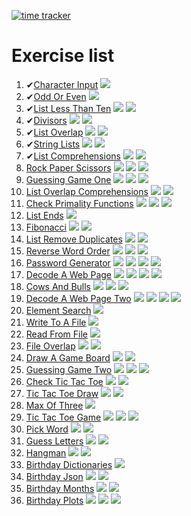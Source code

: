 [![time tracker](https://wakatime.com/badge/github/ciurca/PracticePython.svg)](https://wakatime.com/badge/github/ciurca/PracticePython)
# Exercise list
1.  ✔[Character Input](https://www.practicepython.org/exercise/2014/01/29/01-character-input.html)    ![](https://www.practicepython.org/assets/img/chili-liz-20x20.png)
2.  ✔[Odd Or Even](https://www.practicepython.org/exercise/2014/02/05/02-odd-or-even.html)    ![](https://www.practicepython.org/assets/img/chili-liz-20x20.png)
3.  ✔[List Less Than Ten](https://www.practicepython.org/exercise/2014/02/15/03-list-less-than-ten.html)    ![](https://www.practicepython.org/assets/img/chili-liz-20x20.png)       ![](https://www.practicepython.org/assets/img/chili-liz-20x20.png)
4.  ✔[Divisors](https://www.practicepython.org/exercise/2014/02/26/04-divisors.html)    ![](https://www.practicepython.org/assets/img/chili-liz-20x20.png)       ![](https://www.practicepython.org/assets/img/chili-liz-20x20.png)
5.  ✔[List Overlap](https://www.practicepython.org/exercise/2014/03/05/05-list-overlap.html)    ![](https://www.practicepython.org/assets/img/chili-liz-20x20.png)       ![](https://www.practicepython.org/assets/img/chili-liz-20x20.png)
6.  ✔[String Lists](https://www.practicepython.org/exercise/2014/03/12/06-string-lists.html)    ![](https://www.practicepython.org/assets/img/chili-liz-20x20.png)       ![](https://www.practicepython.org/assets/img/chili-liz-20x20.png)
7.  ✔[List Comprehensions](https://www.practicepython.org/exercise/2014/03/19/07-list-comprehensions.html)    ![](https://www.practicepython.org/assets/img/chili-liz-20x20.png)       ![](https://www.practicepython.org/assets/img/chili-liz-20x20.png)
8.  [Rock Paper Scissors](https://www.practicepython.org/exercise/2014/03/26/08-rock-paper-scissors.html)    ![](https://www.practicepython.org/assets/img/chili-liz-20x20.png)       ![](https://www.practicepython.org/assets/img/chili-liz-20x20.png)       ![](https://www.practicepython.org/assets/img/chili-liz-20x20.png)
9.  [Guessing Game One](https://www.practicepython.org/exercise/2014/04/02/09-guessing-game-one.html)    ![](https://www.practicepython.org/assets/img/chili-liz-20x20.png)       ![](https://www.practicepython.org/assets/img/chili-liz-20x20.png)       ![](https://www.practicepython.org/assets/img/chili-liz-20x20.png)
10. [List Overlap Comprehensions](https://www.practicepython.org/exercise/2014/04/10/10-list-overlap-comprehensions.html)    ![](https://www.practicepython.org/assets/img/chili-liz-20x20.png)       ![](https://www.practicepython.org/assets/img/chili-liz-20x20.png)
11. [Check Primality Functions](https://www.practicepython.org/exercise/2014/04/16/11-check-primality-functions.html)    ![](https://www.practicepython.org/assets/img/chili-liz-20x20.png)       ![](https://www.practicepython.org/assets/img/chili-liz-20x20.png)       ![](https://www.practicepython.org/assets/img/chili-liz-20x20.png)
12. [List Ends](https://www.practicepython.org/exercise/2014/04/25/12-list-ends.html)    ![](https://www.practicepython.org/assets/img/chili-liz-20x20.png)
13. [Fibonacci](https://www.practicepython.org/exercise/2014/04/30/13-fibonacci.html)    ![](https://www.practicepython.org/assets/img/chili-liz-20x20.png)       ![](https://www.practicepython.org/assets/img/chili-liz-20x20.png)
14. [List Remove Duplicates](https://www.practicepython.org/exercise/2014/05/15/14-list-remove-duplicates.html)    ![](https://www.practicepython.org/assets/img/chili-liz-20x20.png)       ![](https://www.practicepython.org/assets/img/chili-liz-20x20.png)
15. [Reverse Word Order](https://www.practicepython.org/exercise/2014/05/21/15-reverse-word-order.html)    ![](https://www.practicepython.org/assets/img/chili-liz-20x20.png)       ![](https://www.practicepython.org/assets/img/chili-liz-20x20.png)       ![](https://www.practicepython.org/assets/img/chili-liz-20x20.png)
16. [Password Generator](https://www.practicepython.org/exercise/2014/05/28/16-password-generator.html)    ![](https://www.practicepython.org/assets/img/chili-liz-20x20.png)       ![](https://www.practicepython.org/assets/img/chili-liz-20x20.png)       ![](https://www.practicepython.org/assets/img/chili-liz-20x20.png)       ![](https://www.practicepython.org/assets/img/chili-liz-20x20.png)
17. [Decode A Web Page](https://www.practicepython.org/exercise/2014/06/06/17-decode-a-web-page.html)    ![](https://www.practicepython.org/assets/img/chili-liz-20x20.png)       ![](https://www.practicepython.org/assets/img/chili-liz-20x20.png)       ![](https://www.practicepython.org/assets/img/chili-liz-20x20.png)       ![](https://www.practicepython.org/assets/img/chili-liz-20x20.png)
18. [Cows And Bulls](https://www.practicepython.org/exercise/2014/07/05/18-cows-and-bulls.html)    ![](https://www.practicepython.org/assets/img/chili-liz-20x20.png)       ![](https://www.practicepython.org/assets/img/chili-liz-20x20.png)       ![](https://www.practicepython.org/assets/img/chili-liz-20x20.png)
19. [Decode A Web Page Two](https://www.practicepython.org/exercise/2014/07/14/19-decode-a-web-page-two.html)    ![](https://www.practicepython.org/assets/img/chili-liz-20x20.png)       ![](https://www.practicepython.org/assets/img/chili-liz-20x20.png)       ![](https://www.practicepython.org/assets/img/chili-liz-20x20.png)       ![](https://www.practicepython.org/assets/img/chili-liz-20x20.png)
20. [Element Search](https://www.practicepython.org/exercise/2014/11/11/20-element-search.html)    ![](https://www.practicepython.org/assets/img/chili-liz-20x20.png)
21. [Write To A File](https://www.practicepython.org/exercise/2014/11/30/21-write-to-a-file.html)    ![](https://www.practicepython.org/assets/img/chili-liz-20x20.png)
22. [Read From File](https://www.practicepython.org/exercise/2014/12/06/22-read-from-file.html)    ![](https://www.practicepython.org/assets/img/chili-liz-20x20.png)
23. [File Overlap](https://www.practicepython.org/exercise/2014/12/14/23-file-overlap.html)    ![](https://www.practicepython.org/assets/img/chili-liz-20x20.png)       ![](https://www.practicepython.org/assets/img/chili-liz-20x20.png)
24. [Draw A Game Board](https://www.practicepython.org/exercise/2014/12/27/24-draw-a-game-board.html)    ![](https://www.practicepython.org/assets/img/chili-liz-20x20.png)       ![](https://www.practicepython.org/assets/img/chili-liz-20x20.png)
25. [Guessing Game Two](https://www.practicepython.org/exercise/2015/11/01/25-guessing-game-two.html)    ![](https://www.practicepython.org/assets/img/chili-liz-20x20.png)       ![](https://www.practicepython.org/assets/img/chili-liz-20x20.png)       ![](https://www.practicepython.org/assets/img/chili-liz-20x20.png)
26. [Check Tic Tac Toe](https://www.practicepython.org/exercise/2015/11/16/26-check-tic-tac-toe.html)    ![](https://www.practicepython.org/assets/img/chili-liz-20x20.png)       ![](https://www.practicepython.org/assets/img/chili-liz-20x20.png)
27. [Tic Tac Toe Draw](https://www.practicepython.org/exercise/2015/11/26/27-tic-tac-toe-draw.html)    ![](https://www.practicepython.org/assets/img/chili-liz-20x20.png)       ![](https://www.practicepython.org/assets/img/chili-liz-20x20.png)
28. [Max Of Three](https://www.practicepython.org/exercise/2016/03/27/28-max-of-three.html)    ![](https://www.practicepython.org/assets/img/chili-liz-20x20.png)
29. [Tic Tac Toe Game](https://www.practicepython.org/exercise/2016/08/03/29-tic-tac-toe-game.html)    ![](https://www.practicepython.org/assets/img/chili-liz-20x20.png)       ![](https://www.practicepython.org/assets/img/chili-liz-20x20.png)       ![](https://www.practicepython.org/assets/img/chili-liz-20x20.png)
30. [Pick Word](https://www.practicepython.org/exercise/2016/09/24/30-pick-word.html)    ![](https://www.practicepython.org/assets/img/chili-liz-20x20.png)       ![](https://www.practicepython.org/assets/img/chili-liz-20x20.png)
31. [Guess Letters](https://www.practicepython.org/exercise/2017/01/02/31-guess-letters.html)    ![](https://www.practicepython.org/assets/img/chili-liz-20x20.png)       ![](https://www.practicepython.org/assets/img/chili-liz-20x20.png)
32. [Hangman](https://www.practicepython.org/exercise/2017/01/10/32-hangman.html)    ![](https://www.practicepython.org/assets/img/chili-liz-20x20.png)       ![](https://www.practicepython.org/assets/img/chili-liz-20x20.png)
33. [Birthday Dictionaries](https://www.practicepython.org/exercise/2017/01/24/33-birthday-dictionaries.html)    ![](https://www.practicepython.org/assets/img/chili-liz-20x20.png)
34. [Birthday Json](https://www.practicepython.org/exercise/2017/02/06/34-birthday-json.html)    ![](https://www.practicepython.org/assets/img/chili-liz-20x20.png)       ![](https://www.practicepython.org/assets/img/chili-liz-20x20.png)
35. [Birthday Months](https://www.practicepython.org/exercise/2017/02/28/35-birthday-months.html)    ![](https://www.practicepython.org/assets/img/chili-liz-20x20.png)       ![](https://www.practicepython.org/assets/img/chili-liz-20x20.png)
36. [Birthday Plots](https://www.practicepython.org/exercise/2017/04/02/36-birthday-plots.html)    ![](https://www.practicepython.org/assets/img/chili-liz-20x20.png)       ![](https://www.practicepython.org/assets/img/chili-liz-20x20.png)       ![](https://www.practicepython.org/assets/img/chili-liz-20x20.png)
